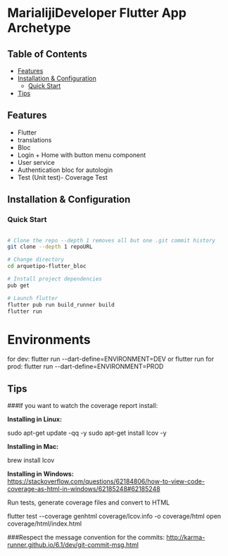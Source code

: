 # MarialijiDeveloper Flutter App Archetype

## Table of Contents

- [Features](#features)
- [Installation & Configuration](#installation)
  - [Quick Start](#quick-start)
- [Tips](#tips)

## <a name="features"></a>Features

- Flutter
- translations
- Bloc
- Login + Home with button menu component
- User service
- Authentication bloc for autologin
- Test (Unit test)- Coverage Test

## <a name="installation"></a>Installation & Configuration

### <a name="quick-start"></a>Quick Start

```bash

# Clone the repo --depth 1 removes all but one .git commit history
git clone --depth 1 repoURL

# Change directory
cd arquetipo-flutter_bloc

# Install project dependencies
pub get

# Launch flutter
flutter pub run build_runner build
flutter run
```

# Environments
for dev: flutter run --dart-define=ENVIRONMENT=DEV or flutter run
for prod: flutter run --dart-define=ENVIRONMENT=PROD

## <a name="tips"></a>Tips

###If you want to watch the coverage report install:

**Installing in Linux:**

sudo apt-get update -qq -y
sudo apt-get install lcov -y

**Installing in Mac:**

brew install lcov

**Installing in Windows:**
https://stackoverflow.com/questions/62184806/how-to-view-code-coverage-as-html-in-windows/62185248#62185248

Run tests, generate coverage files and convert to HTML

flutter test --coverage
genhtml coverage/lcov.info -o coverage/html
open coverage/html/index.html

###Respect the message convention for the commits:
http://karma-runner.github.io/6.1/dev/git-commit-msg.html
